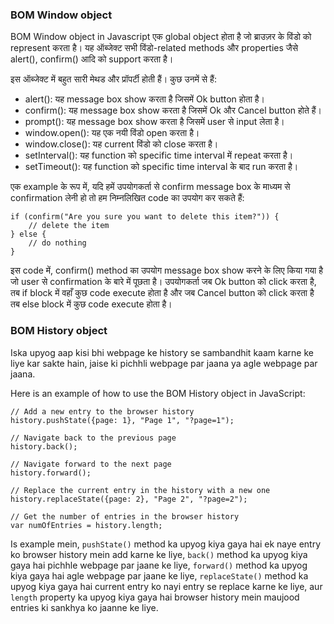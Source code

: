 ### BOM Window object

BOM Window object in Javascript एक global object होता है जो ब्राउज़र के विंडो को represent करता है। यह ऑब्जेक्ट सभी विंडो-related methods और properties जैसे alert(), confirm() आदि को support करता है।

इस ऑब्जेक्ट में बहुत सारी मेथड और प्रॉपर्टी होती हैं। कुछ उनमें से हैं:

- alert(): यह message box show करता है जिसमें Ok button होता है।
- confirm(): यह message box show करता है जिसमें Ok और Cancel button होते हैं।
- prompt(): यह message box show करता है जिसमें user से input लेता है।
- window.open(): यह एक नयी विंडो open करता है।
- window.close(): यह current विंडो को close करता है।
- setInterval(): यह function को specific time interval में repeat करता है।
- setTimeout(): यह function को specific time interval के बाद run करता है।

एक example के रूप में, यदि हमें उपयोगकर्ता से confirm message box के माध्यम से confirmation लेनी हो तो हम निम्नलिखित code का उपयोग कर सकते हैं:

```
if (confirm("Are you sure you want to delete this item?")) {
    // delete the item
} else {
    // do nothing
}
```

इस code में, confirm() method का उपयोग message box show करने के लिए किया गया है जो user से confirmation के बारे में पूछता है। उपयोगकर्ता जब Ok button को click करता है, तब if block में वहाँ कुछ code execute होता है और जब Cancel button को click करता है तब else block में कुछ code execute होता है।

### BOM History object

Iska upyog aap kisi bhi webpage ke history se sambandhit kaam karne ke liye kar sakte hain, jaise ki pichhli webpage par jaana ya agle webpage par jaana.

Here is an example of how to use the BOM History object in JavaScript:

```
// Add a new entry to the browser history
history.pushState({page: 1}, "Page 1", "?page=1");

// Navigate back to the previous page
history.back();

// Navigate forward to the next page
history.forward();

// Replace the current entry in the history with a new one
history.replaceState({page: 2}, "Page 2", "?page=2");

// Get the number of entries in the browser history
var numOfEntries = history.length;
```

Is example mein, `pushState()` method ka upyog kiya gaya hai ek naye entry ko browser history mein add karne ke liye, `back()` method ka upyog kiya gaya hai pichhle webpage par jaane ke liye, `forward()` method ka upyog kiya gaya hai agle webpage par jaane ke liye, `replaceState()` method ka upyog kiya gaya hai current entry ko nayi entry se replace karne ke liye, aur `length` property ka upyog kiya gaya hai browser history mein maujood entries ki sankhya ko jaanne ke liye.
